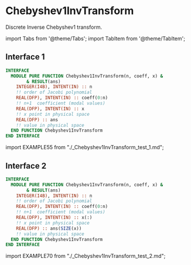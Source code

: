 # Chebyshev1InvTransform

Discrete Inverse Chebyshev1 transform.

import Tabs from '@theme/Tabs';
import TabItem from '@theme/TabItem';

## Interface 1

<Tabs>
<TabItem value="interface" label="܀ Interface" default>

```fortran
INTERFACE
  MODULE PURE FUNCTION Chebyshev1InvTransform(n, coeff, x) &
        & RESULT(ans)
    INTEGER(I4B), INTENT(IN) :: n
    !! order of Jacobi polynomial
    REAL(DFP), INTENT(IN) :: coeff(0:n)
    !! n+1  coefficient (modal values)
    REAL(DFP), INTENT(IN) :: x
    !! x point in physical space
    REAL(DFP) :: ans
    !! value in physical space
  END FUNCTION Chebyshev1InvTransform
END INTERFACE
```

</TabItem>

<TabItem value="example" label="️܀ See example">

import EXAMPLE55 from "./_Chebyshev1InvTransform_test_1.md";

<EXAMPLE55 />

</TabItem>

<TabItem value="close" label="↢ ">

</TabItem>
</Tabs>

## Interface 2

<Tabs>
<TabItem value="interface" label="܀ Interface" default>

```fortran
INTERFACE
  MODULE PURE FUNCTION Chebyshev1InvTransform(n, coeff, x) &
        & RESULT(ans)
    INTEGER(I4B), INTENT(IN) :: n
    !! order of Jacobi polynomial
    REAL(DFP), INTENT(IN) :: coeff(0:n)
    !! n+1  coefficient (modal values)
    REAL(DFP), INTENT(IN) :: x(:)
    !! x point in physical space
    REAL(DFP) :: ans(SIZE(x))
    !! value in physical space
  END FUNCTION Chebyshev1InvTransform
END INTERFACE
```

</TabItem>

<TabItem value="example" label="️܀ See example">

import EXAMPLE70 from "./_Chebyshev1InvTransform_test_2.md";

<EXAMPLE70 />

</TabItem>

<TabItem value="close" label="↢ ">

</TabItem>
</Tabs>
